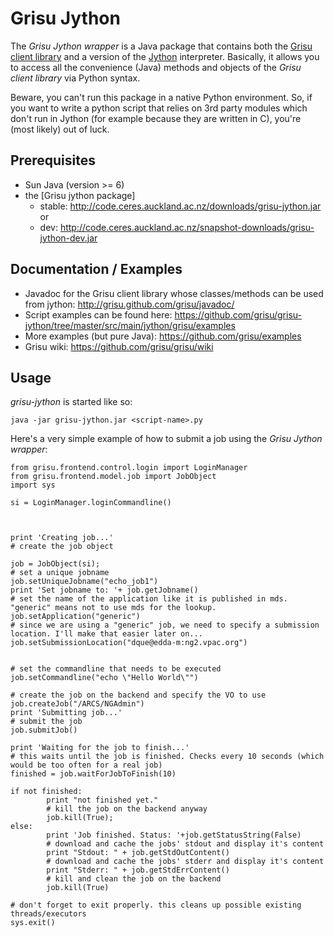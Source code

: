 Grisu Jython
===========

The *Grisu Jython wrapper* is a Java package that contains both the [Grisu client library](https://github.com/grisu/grisu/wiki/Grisu-client-library) and a version of the [Jython](http://jython.org/) interpreter. Basically, it allows you to access all the convenience (Java) methods and objects of the *Grisu client library* via Python syntax. 

Beware, you can't run this package in a native Python environment. So, if you want to write a python script that relies on 3rd party modules which don't run in Jython (for example because they are written in C), you're (most likely) out of luck.


Prerequisites
---------------------

* Sun Java (version >= 6)
* the [Grisu jython package]
  * stable: http://code.ceres.auckland.ac.nz/downloads/grisu-jython.jar or
  * dev: http://code.ceres.auckland.ac.nz/snapshot-downloads/grisu-jython-dev.jar


Documentation / Examples
---------------------------

* Javadoc for the Grisu client library whose classes/methods can be used from jython: http://grisu.github.com/grisu/javadoc/
* Script examples can be found here: https://github.com/grisu/grisu-jython/tree/master/src/main/jython/grisu/examples
* More examples (but pure Java): https://github.com/grisu/examples
* Grisu wiki: https://github.com/grisu/grisu/wiki

Usage
----------

*grisu-jython* is started like so:

    java -jar grisu-jython.jar <script-name>.py

Here's a very simple example of how to submit a job using the *Grisu Jython wrapper*:

    from grisu.frontend.control.login import LoginManager
    from grisu.frontend.model.job import JobObject
    import sys

    si = LoginManager.loginCommandline()

    

    print 'Creating job...'
    # create the job object

    job = JobObject(si);
    # set a unique jobname
    job.setUniqueJobname("echo_job1")
    print 'Set jobname to: '+ job.getJobname()
    # set the name of the application like it is published in mds. "generic" means not to use mds for the lookup.
    job.setApplication("generic")
    # since we are using a "generic" job, we need to specify a submission location. I'll make that easier later on...
    job.setSubmissionLocation("dque@edda-m:ng2.vpac.org")

    
    # set the commandline that needs to be executed
    job.setCommandline("echo \"Hello World\"")
    
    # create the job on the backend and specify the VO to use
    job.createJob("/ARCS/NGAdmin")
    print 'Submitting job...'
    # submit the job
    job.submitJob()
    
    print 'Waiting for the job to finish...'
    # this waits until the job is finished. Checks every 10 seconds (which would be too often for a real job)
    finished = job.waitForJobToFinish(10)
    
    if not finished:
            print "not finished yet."
            # kill the job on the backend anyway
            job.kill(True);
    else:
            print 'Job finished. Status: '+job.getStatusString(False)
            # download and cache the jobs' stdout and display it's content
            print "Stdout: " + job.getStdOutContent()
            # download and cache the jobs' stderr and display it's content
            print "Stderr: " + job.getStdErrContent()
            # kill and clean the job on the backend
            job.kill(True)
    
    # don't forget to exit properly. this cleans up possible existing threads/executors
    sys.exit()

